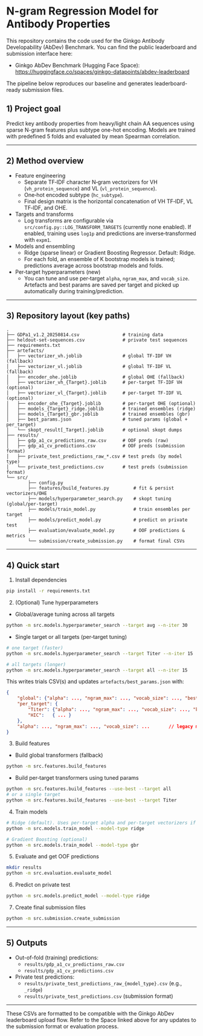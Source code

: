# N-gram Regression Model for Antibody Properties

This repository contains the code used for the Ginkgo Antibody Developability (AbDev) Benchmark. You can find the public leaderboard and submission interface here:

- Ginkgo AbDev Benchmark (Hugging Face Space): https://huggingface.co/spaces/ginkgo-datapoints/abdev-leaderboard

The pipeline below reproduces our baseline and generates leaderboard-ready submission files.

## 1) Project goal

Predict key antibody properties from heavy/light chain AA sequences using sparse N-gram features plus subtype one-hot encoding. Models are trained with predefined 5 folds and evaluated by mean Spearman correlation.

---

## 2) Method overview

- Feature engineering
    - Separate TF‑IDF character N‑gram vectorizers for VH (`vh_protein_sequence`) and VL (`vl_protein_sequence`).
    - One‑hot encoded subtype (`hc_subtype`).
    - Final design matrix is the horizontal concatenation of VH TF‑IDF, VL TF‑IDF, and OHE.
- Targets and transforms
    - Log transforms are configurable via `src/config.py::LOG_TRANSFORM_TARGETS` (currently none enabled). If enabled, training uses `log1p` and predictions are inverse‑transformed with `expm1`.
- Models and ensembling
    - Ridge (sparse linear) or Gradient Boosting Regressor. Default: Ridge.
    - For each fold, an ensemble of K bootstrap models is trained; predictions average across bootstrap models and folds.
- Per‑target hyperparameters (new)
    - You can tune and use per‑target `alpha`, `ngram_max`, and `vocab_size`. Artefacts and best params are saved per target and picked up automatically during training/prediction.

---

## 3) Repository layout (key paths)

```
.
├── GDPa1_v1.2_20250814.csv                # training data
├── heldout-set-sequences.csv              # private test sequences
├── requirements.txt
├── artefacts/
│   ├── vectorizer_vh.joblib               # global TF‑IDF VH (fallback)
│   ├── vectorizer_vl.joblib               # global TF‑IDF VL (fallback)
│   ├── encoder_ohe.joblib                 # global OHE (fallback)
│   ├── vectorizer_vh_{Target}.joblib      # per‑target TF‑IDF VH (optional)
│   ├── vectorizer_vl_{Target}.joblib      # per‑target TF‑IDF VL (optional)
│   ├── encoder_ohe_{Target}.joblib        # per‑target OHE (optional)
│   ├── models_{Target}_ridge.joblib       # trained ensembles (ridge)
│   ├── models_{Target}_gbr.joblib         # trained ensembles (gbr)
│   ├── best_params.json                   # tuned params (global + per_target)
│   └── skopt_result[_Target].joblib       # optional skopt dumps
├── results/
│   ├── gdp_a1_cv_predictions_raw.csv      # OOF preds (raw)
│   ├── gdp_a1_cv_predictions.csv          # OOF preds (submission format)
│   ├── private_test_predictions_raw_*.csv # test preds (by model type)
│   └── private_test_predictions.csv       # test preds (submission format)
└── src/
        ├── config.py
        ├── features/build_features.py         # fit & persist vectorizers/OHE
        ├── models/hyperparameter_search.py    # skopt tuning (global/per‑target)
        ├── models/train_model.py              # train ensembles per target
        ├── models/predict_model.py            # predict on private test
        ├── evaluation/evaluate_model.py       # OOF predictions & metrics
        └── submission/create_submission.py    # format final CSVs
```

---

## 4) Quick start

1) Install dependencies

```bash
pip install -r requirements.txt
```

2) (Optional) Tune hyperparameters

- Global/average tuning across all targets

```bash
python -m src.models.hyperparameter_search --target avg --n-iter 30
```

- Single target or all targets (per‑target tuning)

```bash
# one target (faster)
python -m src.models.hyperparameter_search --target Titer --n-iter 15

# all targets (longer)
python -m src.models.hyperparameter_search --target all --n-iter 15
```

This writes trials CSV(s) and updates `artefacts/best_params.json` with:

```json
{
    "global": {"alpha": ..., "ngram_max": ..., "vocab_size": ..., "best_objective": ...},
    "per_target": {
        "Titer": {"alpha": ..., "ngram_max": ..., "vocab_size": ..., "best_objective": ...},
        "HIC":   { ... }
    },
    "alpha": ..., "ngram_max": ..., "vocab_size": ...       // legacy mirror of global
}
```

3) Build features

- Build global transformers (fallback)

```bash
python -m src.features.build_features
```

- Build per‑target transformers using tuned params

```bash
python -m src.features.build_features --use-best --target all
# or a single target
python -m src.features.build_features --use-best --target Titer
```

4) Train models

```bash
# Ridge (default). Uses per‑target alpha and per‑target vectorizers if available.
python -m src.models.train_model --model-type ridge

# Gradient Boosting (optional)
python -m src.models.train_model --model-type gbr
```

5) Evaluate and get OOF predictions

```bash
mkdir results
python -m src.evaluation.evaluate_model
```

6) Predict on private test

```bash
python -m src.models.predict_model --model-type ridge
```

7) Create final submission files

```bash
python -m src.submission.create_submission
```

---

## 5) Outputs

- Out-of-fold (training) predictions:
    - `results/gdp_a1_cv_predictions_raw.csv`
    - `results/gdp_a1_cv_predictions.csv`
- Private test predictions:
    - `results/private_test_predictions_raw_{model_type}.csv` (e.g., `_ridge`)
    - `results/private_test_predictions.csv` (submission format)

---

These CSVs are formatted to be compatible with the Ginkgo AbDev leaderboard upload flow. Refer to the Space linked above for any updates to the submission format or evaluation process.
